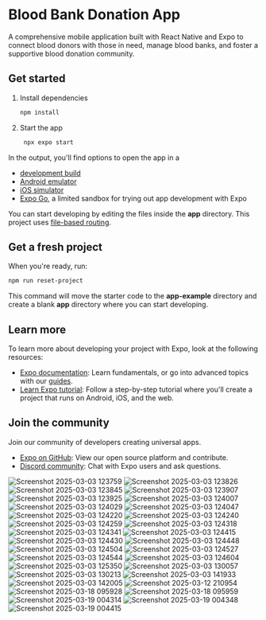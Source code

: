 # Blood Bank Donation App

A comprehensive mobile application built with React Native and Expo to connect blood donors with those in need, manage blood banks, and foster a supportive blood donation community.

## Get started

1. Install dependencies

   ```bash
   npm install
   ```

2. Start the app

   ```bash
    npx expo start
   ```

In the output, you'll find options to open the app in a

- [development build](https://docs.expo.dev/develop/development-builds/introduction/)
- [Android emulator](https://docs.expo.dev/workflow/android-studio-emulator/)
- [iOS simulator](https://docs.expo.dev/workflow/ios-simulator/)
- [Expo Go](https://expo.dev/go), a limited sandbox for trying out app development with Expo

You can start developing by editing the files inside the **app** directory. This project uses [file-based routing](https://docs.expo.dev/router/introduction).

## Get a fresh project

When you're ready, run:

```bash
npm run reset-project
```

This command will move the starter code to the **app-example** directory and create a blank **app** directory where you can start developing.

## Learn more

To learn more about developing your project with Expo, look at the following resources:

- [Expo documentation](https://docs.expo.dev/): Learn fundamentals, or go into advanced topics with our [guides](https://docs.expo.dev/guides).
- [Learn Expo tutorial](https://docs.expo.dev/tutorial/introduction/): Follow a step-by-step tutorial where you'll create a project that runs on Android, iOS, and the web.

## Join the community

Join our community of developers creating universal apps.

- [Expo on GitHub](https://github.com/expo/expo): View our open source platform and contribute.
- [Discord community](https://chat.expo.dev): Chat with Expo users and ask questions.

![Screenshot 2025-03-03 123759](https://github.com/user-attachments/assets/ec4a1468-0a1b-4861-9220-8454445c48c0)
![Screenshot 2025-03-03 123826](https://github.com/user-attachments/assets/f819babd-b2ab-4022-897e-9b9f92912999)
![Screenshot 2025-03-03 123845](https://github.com/user-attachments/assets/a21dcee5-260d-4826-8412-35e86015b5ce)
![Screenshot 2025-03-03 123907](https://github.com/user-attachments/assets/02acb140-5af2-44f6-96a7-6ab440ff4a63)
![Screenshot 2025-03-03 123925](https://github.com/user-attachments/assets/1972f49a-118f-498f-b6b5-e2d3ad039123)
![Screenshot 2025-03-03 124007](https://github.com/user-attachments/assets/b1654334-87eb-42ae-87da-14d0b0160f2f)
![Screenshot 2025-03-03 124029](https://github.com/user-attachments/assets/c3492d25-3c77-45f4-8550-73d4f89283f6)
![Screenshot 2025-03-03 124047](https://github.com/user-attachments/assets/b4a38b9e-d4a7-4f53-bb1b-c99db417d6da)
![Screenshot 2025-03-03 124220](https://github.com/user-attachments/assets/4c288f94-d5fe-426d-9349-cc27722dcd0b)
![Screenshot 2025-03-03 124240](https://github.com/user-attachments/assets/b3a8619d-cf35-4daa-94c5-a0d4cf62f200)
![Screenshot 2025-03-03 124259](https://github.com/user-attachments/assets/b0fe8bdc-bf1f-4a50-a601-67bad3db5a6b)
![Screenshot 2025-03-03 124318](https://github.com/user-attachments/assets/94cc502b-d527-486c-8e1a-31b83392dc73)
![Screenshot 2025-03-03 124341](https://github.com/user-attachments/assets/d0ccd6af-9b91-40a2-bdf1-95af73018cdf)
![Screenshot 2025-03-03 124415](https://github.com/user-attachments/assets/f527f624-cfee-40e1-a115-a94b6d457b25)
![Screenshot 2025-03-03 124430](https://github.com/user-attachments/assets/2989ad9c-2382-4f6f-92db-ea69396611f6)
![Screenshot 2025-03-03 124448](https://github.com/user-attachments/assets/adf916fb-0331-4ba9-9d08-ec4218b98041)
![Screenshot 2025-03-03 124504](https://github.com/user-attachments/assets/2a01784c-a4b1-4585-86a5-869a47c682e8)
![Screenshot 2025-03-03 124527](https://github.com/user-attachments/assets/4940d89a-125d-42d5-bc69-61e6dadfaf54)
![Screenshot 2025-03-03 124544](https://github.com/user-attachments/assets/74c907f4-8173-4b15-87a4-15b4fc08b791)
![Screenshot 2025-03-03 124604](https://github.com/user-attachments/assets/60c8c0ed-6731-47af-b222-d402d1184f67)
![Screenshot 2025-03-03 125350](https://github.com/user-attachments/assets/5c51e193-ae6a-4183-810e-cef75262ad29)
![Screenshot 2025-03-03 130057](https://github.com/user-attachments/assets/3fe6dea5-4129-4ec4-888e-f06e3db9805d)
![Screenshot 2025-03-03 130213](https://github.com/user-attachments/assets/025672c2-f476-4408-9f60-68653c065cbb)
![Screenshot 2025-03-03 141933](https://github.com/user-attachments/assets/2ba2ae4e-430b-4f05-b930-26da2847d97b)
![Screenshot 2025-03-03 142005](https://github.com/user-attachments/assets/3dd5bba3-426b-44b8-ac27-d4f1c8721015)
![Screenshot 2025-03-12 210954](https://github.com/user-attachments/assets/9149fd4d-c830-41fd-9fd0-4efb37399ecd)
![Screenshot 2025-03-18 095928](https://github.com/user-attachments/assets/777350b2-8e09-4fed-95d6-d76396198926)
![Screenshot 2025-03-18 095959](https://github.com/user-attachments/assets/16be2e9c-21b9-4d8f-998b-6ff5fe13993b)
![Screenshot 2025-03-19 004314](https://github.com/user-attachments/assets/6f5f0ff9-9bde-49ee-b727-65d3b9301673)
![Screenshot 2025-03-19 004348](https://github.com/user-attachments/assets/fae4a14a-7bc9-4e41-bcbd-787db0fc6b45)
![Screenshot 2025-03-19 004415](https://github.com/user-attachments/assets/3dc44431-ab82-4ccb-9d81-0c7131a4218b)











